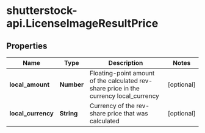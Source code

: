 # shutterstock-api.LicenseImageResultPrice

## Properties
Name | Type | Description | Notes
------------ | ------------- | ------------- | -------------
**local_amount** | **Number** | Floating-point amount of the calculated rev-share price in the currency local_currency | [optional] 
**local_currency** | **String** | Currency of the rev-share price that was calculated | [optional] 


